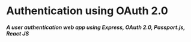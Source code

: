 # Authentication using OAuth 2.0

**_A user authentication web app using Express, OAuth 2.0, Passport.js, React JS_**
